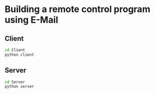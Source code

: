 # Building a remote control program using E-Mail

## Client

```bash
cd Client
python client
```

## Server

```bash
cd Server
python server
```
